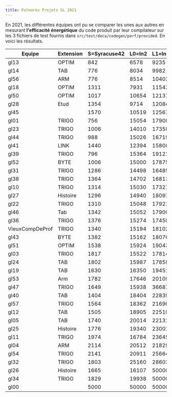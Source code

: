 ```yaml
---
title: Palmarès Projets GL 2021
---
```



En 2021, les différentes équipes ont pu se comparer les unes aux autres en mesurant **l'efficacité
énergétique** du code produit par leur compilateur sur les 3 fichiers de test fournis dans
`src/test/deca/codegen/perf/provided`.
En voici les résultats.

| Equipe            | Extension | S=Syracuse42 | L0=ln2 | L1=ln2_fct | Score=L0+L1+10*S |
| ---               | ---       | ---          | ---    | ---        | ---              |
| gl13              | OPTIM     | 842          | 6578   | 9235       | 24223            |
| gl14              | TAB       | 776          | 8034   | 9982       | 25776            |
| gl56              | ARM       | 776          | 8514   | 10403      | 26677            |
| gl18              | OPTIM     | 1311 | 7931  | 11543  | 32584      |                  |
| gl50              | OPTIM     | 1017 | 10654 | 12137  | 32961      |                  |
| gl28              | Etud      | 1354 | 9714  | 12084  | 35338      |                  |
| gl45              |           | 1570 | 10519 | 12567  | 38786      |                  |
| gl01              | TRIGO     | 756  | 15054 | 17908  | 40522      |                  |
| gl23              | TRIGO     | 1006 | 14010 | 17358  | 41428      |                  |
| gl44              | TRIGO     | 988  | 15026 | 16719  | 41625      |                  |
| gl41              | LINK      | 1440 | 12394 | 15808  | 42602      |                  |
| gl39              | TRIGO     | 796  | 15364 | 19121  | 42445      |                  |
| gl52              | BYTE      | 1006 | 15000 | 17875  | 42935      |                  |
| gl31              | TRIGO     | 1286 | 14498 | 16485  | 43843      |                  |
| gl38              | TRIGO     | 1364 | 14702 | 16813  | 45155      |                  |
| gl10              | TRIGO     | 1314 | 15030 | 17327  | 45497      |                  |
| gl27              | Histoire  | 1296 | 14940 | 18097  | 45997      |                  |
| gl22              | TRIGO     | 1310 | 15048 | 17921  | 46069      |                  |
| gl46              | Tab       | 1342 | 15052 | 17900  | 46372      |                  |
| gl36              | TRIGO     | 1376 | 15274 | 17450  | 46484      |                  |
| VieuxCompDeProf   | TRIGO     | 1340 | 15194 | 18102  | 46696      |                  |
| gl43              | BYTE      | 1382 | 15162 | 18070  | 47052      |                  |
| gl51              | OPTIM     | 1538 | 15924 | 19043  | 50347      |                  |
| gl03              | TRIGO     | 1817 | 15522 | 17814  | 51506      |                  |
| gl24              | TAB       | 1802 | 15987 | 17858  | 51865      |                  |
| gl19              | TAB       | 1630 | 16350 | 19451  | 52101      |                  |
| gl53              | Arm       | 1782 | 17646 | 20109  | 52575      |                  |
| gl47              | TRIGO     | 1649 | 15938 | 36687  | 54274      |                  |
| gl40              | TAB       | 1404 | 18404 | 22839  | 55283      |                  |
| gl57              | TRIGO     | 1564 | 18362 | 21696  | 55698      |                  |
| gl12              | TAB       | 1505 | 18905 | 22510  | 56465      |                  |
| gl05              | TAB       | 1740 | 20014 | 22131  | 59545      |                  |
| gl25              | Histoire  | 1776 | 19340 | 23001  | 60101      |                  |
| gl11              | TRIGO     | 1974 | 16784 | 23645  | 60169      |                  |
| gl04              | ARM       | 2114 | 20512 | 21829  | 63481      |                  |
| gl54              | TRIGO     | 2141 | 20911 | 25664  | 67985      |                  |
| gl32              | TRIGO     | 1803 | 25160 | 28603  | 71793      |                  |
| gl26              | Histoire  | 1665 | 16107 | 50000  | 82757      |                  |
| gl34              | TRIGO     | 1829 | 19938 | 50000  | 88228      |                  |
| gl00              |           | 5000 | 50000 | 50000  | 150000     |                  |
